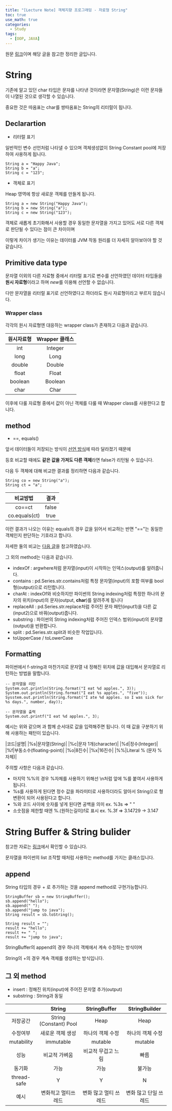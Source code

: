 ```yaml
---
title: "[Lecture Note] 객체지향 프로그래밍 - 자료형 String"
toc: true
use_math: true
categories:
  - Study
tags:
  - [OOP, JAVA]
---
```


원문 [링크](https://wikidocs.net/205)이며 해당 글을 참고한 정리한 글입니다.


# String

기존에 알고 있던 char 타입은 문자를 나타낸 것이라면 문자열(String)은 이런 문자들이 나열된 것으로 생각할 수 있습니다. 

중요한 것은 따옴표는 char를 쌍따옴표는 String의 리터럴이 됩니다.

## Declarartion

- 리터럴 표기

일반적인 변수 선언처럼 나타낼 수 있으며 객체생성없이 String Constant pool에 저장하여 사용하게 됩니다.

```
String a = "Happy Java";
String b = "a";
String c = "123";
```

- 객체로 표기

Heap 영역에 항상 새로운 객체를 만들게 됩니다.

```
String a = new String("Happy Java");
String b = new String("a");
String c = new String("123");
```

객체로 새롭게 초기화해서 사용할 경우 동일한 문자열을 가지고 있어도 서로 다른 객체로 판단될 수 있다는 점이 큰 차이이며

이렇게 차이가 생기는 이유는 데이터를 JVM 작동 원리를 더 자세히 알아보아야 할 것 같습니다. 


## Primitive data type

문자열 이외의 다른 자료형 중에서 리터럴 표기로 변수를 선언하였던 데이터 타입들을 **원시 자료형**이라고 하며 *new*를 이용해 선언할 수 없습니다. 

다만 문자열을 리터럴 표기로 선언하였다고 하더라도 원시 자료형이라고 부르지 않습니다. 

### Wrapper class

각각의 원시 자료형엔 대응하는 wrapper class가 존재하고 다음과 같습니다.

|원시자료형|Wrapper 클래스|
|:---:|:---:|
|int|Integer|
|long|Long|
|double|Double|
|float|Float|
|boolean|Boolean|
|char|Char|

이후에 다룰 자료형 중에서 값이 아닌 객체를 다룰 때 Wrapper class를 사용한다고 합니다. 


## method

- ==, equals()

앞서 데이터들이 저장되는 방식이 [선언 방식](#declarartion)에 따라 달라졌기 때문에 

등호 비교할 때에도 **같은 값을 가져도 다른 객체**라면 false가 리턴될 수 있습니다.


다음 두 객체에 대해 비교한 결과를 정리하면 다음과 같습니다.

```
String co = new String("a");
String ct = "a";
```

|비교방법|결과|
|:---:|:---:|
|co==ct|false|
|co.equals(ct)|true|

이런 결과가 나오는 이유는 equals의 경우 값을 읽어서 비교하는 반면 "=="는 동일한 객체인지 판단하는 기호라고 합니다.

자세한 둘의 비교는 [다음 글](https://hyeran-story.tistory.com/123)을 참고하였습니다.


그 외의 method는 다음과 같습니다.

- indexOf : argwhere처럼 문자열(input)이 시작하는 인덱스(output)를 알려줍니다.
- contains : pd.Series.str.contains처럼 특정 문자열(input)의 포함 여부를 bool형(output)으로 리턴합니다.
- charAt : indexOf와 비슷하지만 파이썬의 String indexing처럼 특정한 하나의 문자의 위치(input)의 문자(output, **char**)를 알려주게 됩니다
- replaceAll : pd.Series.str.replace처럼 주어진 문자 패턴(input1)을 다른 값(input2)으로 바꿔(output)줍니다.
- substring : 파이썬의 String indexing처럼 주어진 인덱스 범위(input)의 문자열(output)을 반환합니다.
- split : pd.Series.str.split과 비슷한 작업입니다.
- toUpperCase / toLowerCase

## Formatting

파이썬에서 f-string과 마찬가지로 문자열 내 정해진 위치에 값을 대입해서 문자열로 리턴하는 방법을 말합니다.

```
-- 문자열을 리턴
System.out.println(String.format("I eat %d apples.", 3)); 
System.out.println(String.format("I eat %s apples.", "five"));
Sysstem.out.println(String.format("I ate %d apples. so I was sick for %s days.", number, day));

-- 문자열을 출력
System.out.printf("I eat %d apples.", 3); 
```

예시는 위와 같으며 과 함께 순서대로 값을 입력해주면 됩니다. 이 때 값을 구분하기 위해 사용하는 패턴이 있습니다.


|코드|설명|
|%s|문자열(String)|
|%c|문자 1개(character)|
|%d|정수(Integer)|
|%f|부동소수(floating-point)|
|%o|8진수|
|%x|16진수|
|%%|Literal % (문자 % 자체)|

주의할 사항은 다음과 같습니다.

- 마지막 %%의 경우 %자체를 사용하기 위해선 \n처럼 앞에 %를 붙여서 사용하게 됩니다.
- %s를 사용하게 된다면 정수 값을 파라미터로 사용하더라도 알아서 String으로 형변환이 되어 사용된다고 합니다.
- %와 코드 사이에 숫자를 넣게 된다면 공백을 의미 ex. %3s => "   "
- 소숫점을 제한할 때엔 %.(원하는길이)f로 표시 ex. %.3f => 3.14729 -> 3.147


# String Buffer & String bulider

참고한 자료는 [링크](https://ifuwanna.tistory.com/221)에서 확인할 수 있습니다.

문자열을 파이썬의 list 조작할 때처럼 사용하는 method를 가지는 클래스입니다.

## append

String 타입의 경우 + 로 추가하는 것을 append method로 구현가능합니다.

```
StringBuffer sb = new StringBuffer();  
sb.append("hello");
sb.append(" ");
sb.append("jump to java");
String result = sb.toString();

String result = "";
result += "hello";
result += " ";
result += "jump to java";
```

StringBuffer의 append의 경우 하나의 객체에서 계속 수정하는 방식이며

String의 +의 경우 계속 객체를 생성하는 방식입니다.


## 그 외 method

- insert : 정해진 위치(input)에 주어진 문자열 추가(output)
- substring : String과 동일


||String|StringBuffer|StringBuilder|
|:---:|:---:|:---:|:---:|
|저장공간|String (Constant) Pool | Heap | Heap|
|수정여부|새로운 객체 생성|하나의 객체 수정|하나의 객체 수정|
|mutability|immutable|mutable|mutable|
|성능|비교적 가벼움|비교적 무겁고 느림|빠름|
|동기화|가능|가능|불가능|
|thread-safe|Y|Y|N|
|예시|변화적고 멀티쓰레드|변화 많고 멀티 쓰레드|변화 많고 단일 쓰레드|
